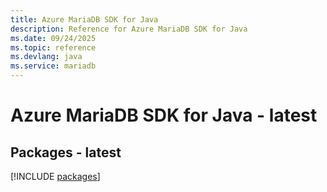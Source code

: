 ```yaml
---
title: Azure MariaDB SDK for Java
description: Reference for Azure MariaDB SDK for Java
ms.date: 09/24/2025
ms.topic: reference
ms.devlang: java
ms.service: mariadb
---
```

# Azure MariaDB SDK for Java - latest
## Packages - latest
[!INCLUDE [packages](mariadb-index.md)]